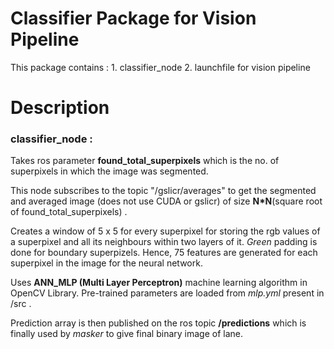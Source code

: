# Classifier Package for Vision Pipeline
This package contains : 
	1. classifier_node
	2. launchfile for vision pipeline

# Description
### classifier_node :
Takes ros parameter **found_total_superpixels** which is the no. of superpixels in which the image was segmented. 

This node subscribes to the topic "/gslicr/averages" to get the segmented and averaged image (does not use CUDA or gslicr) of size **N\*N**(square root of found_total_superpixels) .

Creates a window of 5 x 5 for every superpixel for storing the rgb values of a superpixel and all its neighbours within two layers of it. *Green* padding is done for boundary superpizels. Hence, 75 features are generated for each superpixel in the image for the neural network.

Uses **ANN_MLP (Multi Layer Perceptron)** machine learning algorithm in OpenCV Library. Pre-trained parameters are loaded from *mlp.yml* present in /src . 

Prediction array is then published on the ros topic **/predictions** which is finally used by *masker* to give final binary image of lane.

###   